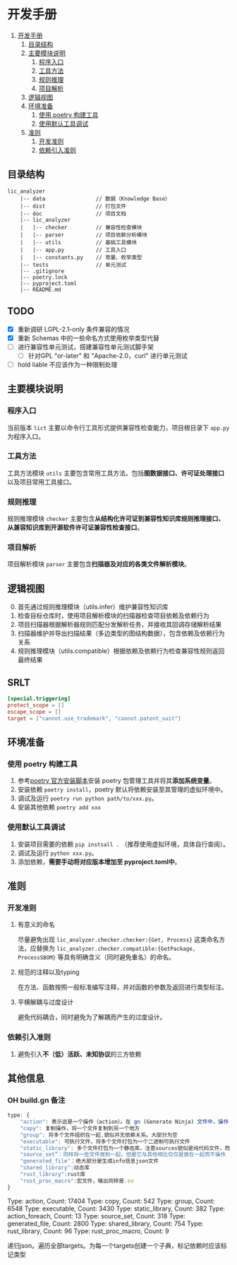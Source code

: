 # 开发手册

1. [开发手册](#开发手册)
   1. [目录结构](#目录结构)
   2. [主要模块说明](#主要模块说明)
      1. [程序入口](#程序入口)
      2. [工具方法](#工具方法)
      3. [规则推理](#规则推理)
      4. [项目解析](#项目解析)
   3. [逻辑视图](#逻辑视图)
   4. [环境准备](#环境准备)
      1. [使用 poetry 构建工具](#使用-poetry-构建工具)
      2. [使用默认工具调试](#使用默认工具调试)
   5. [准则](#准则)
      1. [开发准则](#开发准则)
      2. [依赖引入准则](#依赖引入准则)


## 目录结构

``` shell
lic_analyzer
    |-- data                // 数据（Knowledge Base）
    |-- dist                // 打包文件
    |-- doc                 // 项目文档
    |-- lic_analyzer
    |   |-- checker         // 兼容性检查模块
    |   |-- parser          // 项目依赖分析模块
    |   |-- utils           // 基础工具模块
    |   |-- app.py          // 工具入口
    |   |-- constants.py    // 常量、枚举类型
    |-- tests               // 单元测试
    |-- .gitignore
    |-- poetry.lock
    |-- pyproject.toml
    |-- README.md
```

## TODO

- [x] 重新调研 LGPL-2.1-only 条件兼容的情况
- [x] 重新 Schemas 中的一些命名方式使用枚举类型代替
- [ ] 进行兼容性单元测试，搭建兼容性单元测试脚手架
  - [ ] 针对GPL "or-later" 和 "Apache-2.0，curl" 进行单元测试
- [ ] hold liable 不应该作为一种限制处理

## 主要模块说明

### 程序入口

当前版本 `lict` 主要以命令行工具形式提供兼容性检查能力，项目根目录下 `app.py` 为程序入口。

### 工具方法

工具方法模块 `utils` 主要包含常用工具方法。包括**图数据接口、许可证处理接口**以及项目常用工具接口。

### 规则推理

规则推理模块 `checker` 主要包含**从结构化许可证到兼容性知识库规则推理接口、从兼容知识库到开源软件许可证兼容性检查接口**。

### 项目解析

项目解析模块 `parser` 主要包含**扫描器及对应的各类文件解析模块**。

## 逻辑视图

0. 首先通过规则推理模块（utils.infer）维护兼容性知识库
1. 检查目标仓库时，使用项目解析模块的扫描器检查项目依赖及依赖行为
2. 项目扫描器根据解析器规则匹配分发解析任务，并接收其回调存储解析结果
3. 扫描器维护并导出扫描结果（多边类型的图结构数据），包含依赖及依赖行为关系
4. 规则推理模块（utils.compatible）根据依赖及依赖行为检查兼容性规则返回最终结果

## SRLT

```toml
[special.triggering]
protect_scope = []
escape_scope = []
target = ["cannot.use_trademark", "cannot.patent_suit"]
```

## 环境准备

### 使用 poetry 构建工具

1. 参考[poetry 官方安装脚本](https://python-poetry.org/docs/#installing-with-the-official-installer)安装 poetry 包管理工具并将其**添加系统变量**。
2. 安装依赖 `poetry install`，poetry 默认将依赖安装至其管理的虚拟环境中。
3. 调试及运行 `poetry run python path/to/xxx.py`。
4. 安装其他依赖 `poetry add xxx` 

### 使用默认工具调试

1. 安装项目需要的依赖 `pip instsall .` （推荐使用虚拟环境，具体自行查阅）。
2. 调试及运行 `python xxx.py`。
3. 添加依赖，**需要手动将对应版本增加至 pyproject.toml中**。

## 准则

### 开发准则

1. 有意义的命名

    尽量避免出现 `lic_analyzer.checker.checker:{Get, Process}` 这类命名方法，应替换为 `lic_analyzer.checker.compatible:{GetPackage, ProcessSBOM}` 等具有明确含义（同时避免重名）的命名。

2. 规范的注释以及typing

    在方法、函数按照一般标准编写注释，并对函数的参数及返回进行类型标注。

3. 平横解耦与过度设计

    避免代码耦合，同时避免为了解耦而产生的过度设计。

### 依赖引入准则

1. 避免引入**不（低）活跃、未知协议**的三方依赖

## 其他信息

### OH build.gn 备注

```js
type: {
    "action": 表示这是一个操作（action）。在 gn (Generate Ninja) 文件中，操作（action）用于描述需要执行的任务或命令，通常是编译、链接、生成文件等。在这种情况下，它描述了执行某些操作以生成特定的输出文件的步骤。(一般是执行一个脚本)
    "copy": 复制操作，将一个文件复制到另一个地方
    "group": 将多个文件组织在一起,貌似并无依赖关系。大部分为空
    "executable": 可执行文件，将多个文件打包为一个二进制可执行文件
    "static_library": 多个文件打包为一个静态库，注意sources貌似是纯代码文件，而在deps中会指定依赖的其他库或者一些action动作。
    "source_set”：同样将一些文件放到一起，但是它与其他相比仅仅是放在一起而不操作
    "generated_file"：绝大部分是生成info信息json文件
    "shared_library":动态库
    "rust_library":rust库
    "rust_proc_macro":宏文件，输出同样是.so
}
```

Type: action, Count: 17404
Type: copy, Count: 542
Type: group, Count: 6548
Type: executable, Count: 3430
Type: static_library, Count: 382
Type: action_foreach, Count: 13
Type: source_set, Count: 318
Type: generated_file, Count: 2800
Type: shared_library, Count: 754
Type: rust_library, Count: 96
Type: rust_proc_macro, Count: 9


递归json。遍历全部targets。为每一个targets创建一个子典，标记依赖时应该标记类型